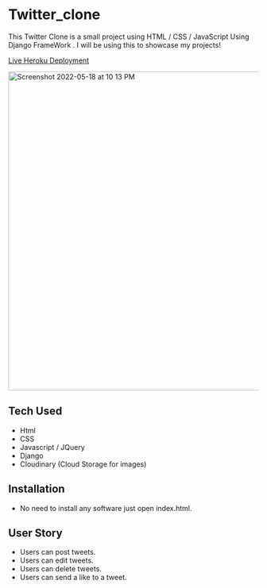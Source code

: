 # Twitter_clone
This Twitter Clone is a small project using HTML / CSS / JavaScript Using Django FrameWork . I will be using this to showcase my projects!

[Live Heroku Deployment](https://twitter-clone-app9.herokuapp.com/)

<img width="643" alt="Screenshot 2022-05-18 at 10 13 PM" src="https://user-images.githubusercontent.com/103548184/169188833-a3057b6f-1ed3-4e17-b773-a45153e18ef0.JPG">


## Tech Used
* Html
* CSS
* Javascript / JQuery
* Django
* Cloudinary (Cloud Storage for images)

## Installation

* No need to install any software just open index.html.

## User Story
* Users can post tweets.
* Users can edit tweets.
* Users can delete tweets.
* Users can send a like to a tweet.
